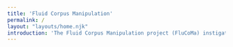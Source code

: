 ```yaml
---
title: 'Fluid Corpus Manipulation'
permalink: /
layout: "layouts/home.njk"
introduction: 'The Fluid Corpus Manipulation project (FluCoMa) instigates new musical ways of exploiting ever-growing banks of sound and gestures within the digital composition process, by bringing breakthroughs of signal decomposition DSP and machine learning to the toolset of techno-fluent computer composers, creative coders and digital artists.'
---
```

